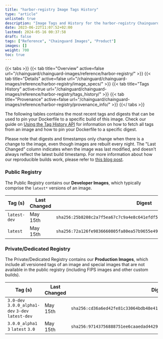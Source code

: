```yaml
---
title: "harbor-registry Image Tags History"
type: "article"
unlisted: true
description: "Image Tags and History for the harbor-registry Chainguard Image"
date: 2023-06-22T11:07:52+02:00
lastmod: 2024-05-16 00:37:58
draft: false
tags: ["Reference", "Chainguard Images", "Product"]
images: []
weight: 700
toc: true
---
```


{{< tabs >}}
{{< tab title="Overview" active=false url="/chainguard/chainguard-images/reference/harbor-registry/" >}}
{{< tab title="Details" active=false url="/chainguard/chainguard-images/reference/harbor-registry/image_specs/" >}}
{{< tab title="Tags History" active=true url="/chainguard/chainguard-images/reference/harbor-registry/tags_history/" >}}
{{< tab title="Provenance" active=false url="/chainguard/chainguard-images/reference/harbor-registry/provenance_info/" >}}
{{</ tabs >}}

The following tables contains the most recent tags and digests that can be used to pin your Dockerfile to a specific build of this image. Check our guide on [Using the Tag History API](/chainguard/chainguard-images/using-the-tag-history-api/) for information on how to fetch all tags from an image and how to pin your Dockerfile to a specific digest.

Please note that digests and timestamps only change when there is a change to the image, even though images are rebuilt every night. The "Last Changed" column indicates when the image was last modified, and doesn't always reflect the latest build timestamp. For more information about how our reproducible builds work, please refer to [this blog post](https://www.chainguard.dev/unchained/reproducing-chainguards-reproducible-image-builds).

### Public Registry
The Public Registry contains our **Developer Images**, which typically comprise the `latest*` versions of an image.

| Tag (s)       | Last Changed | Digest                                                                    |
|---------------|--------------|---------------------------------------------------------------------------|
|  `latest-dev` | May 15th     | `sha256:25b8208c2a7f5ea67c7c9a4e8c641efdf5c4de96273b784e9d5cd1c0e445f957` |
|  `latest`     | May 15th     | `sha256:72a126fe9836660805fa80ea57b9655e493b50b9ea53e508ad02284f3e08e4d8` |


### Private/Dedicated Registry
The Private/Dedicated Registry contains our **Production Images**, which include all versioned tags of an image and special images that are not available in the public registry (including FIPS images and other custom builds).

| Tag (s)                                            | Last Changed | Digest                                                                    |
|----------------------------------------------------|--------------|---------------------------------------------------------------------------|
|  `3.0-dev` `3.0.0_alpha1-dev` `3-dev` `latest-dev` | May 15th     | `sha256:cd36a6ed42fe81c33064bdb48e41e246c255a93d7787adb1bd5aa53fc802f150` |
|  `3.0.0_alpha1` `3` `latest` `3.0`                 | May 15th     | `sha256:97143756888751ee6caaedad4429b04971f6ef60bdc4d7682966aa3ec439af09` |

